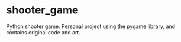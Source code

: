 # shooter_game

Python shooter game. Personal project using the pygame library, and contains original code and art.

